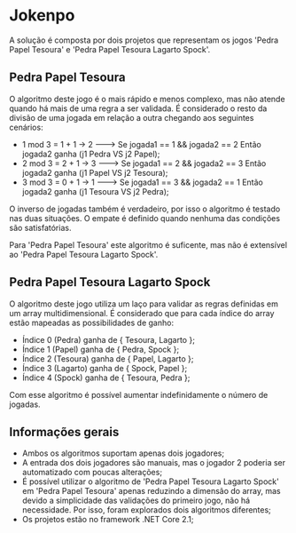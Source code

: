 # Jokenpo

A solução é composta por dois projetos que representam os jogos 'Pedra Papel Tesoura' e 'Pedra Papel Tesoura Lagarto Spock'.

## Pedra Papel Tesoura

O algoritmo deste jogo é o mais rápido e menos complexo, mas não atende quando há mais de uma regra a ser validada. É considerado o resto da divisão de uma jogada em relação a outra chegando aos seguintes cenários:

* 1 mod 3 = 1 + 1 -> 2 ---> Se jogada1 == 1 && jogada2 == 2 Então jogada2 ganha (j1 Pedra VS j2 Papel);
* 2 mod 3 = 2 + 1 -> 3 ---> Se jogada1 == 2 && jogada2 == 3 Então jogada2 ganha (j1 Papel VS j2 Tesoura);
* 3 mod 3 = 0 + 1 -> 1 ---> Se jogada1 == 3 && jogada2 == 1 Então jogada2 ganha (j1 Tesoura VS j2 Pedra);

O inverso de jogadas também é verdadeiro, por isso o algoritmo é testado nas duas situações. O empate é definido quando nenhuma das condições são satisfatórias.

Para 'Pedra Papel Tesoura' este algoritmo é suficente, mas não é extensível ao 'Pedra Papel Tesoura Lagarto Spock'.

## Pedra Papel Tesoura Lagarto Spock

O algoritmo deste jogo utiliza um laço para validar as regras definidas em um array multidimensional. É considerado que para cada índice do array estão mapeadas as possibilidades de ganho:

* Índice 0 (Pedra) ganha de { Tesoura, Lagarto };
* Índice 1 (Papel) ganha de { Pedra, Spock };
* Índice 2 (Tesoura) ganha de { Papel, Lagarto };
* Índice 3 (Lagarto) ganha de { Spock, Papel };
* Índice 4 (Spock) ganha de { Tesoura, Pedra };

Com esse algoritmo é possível aumentar indefinidamente o número de jogadas.

## Informações gerais
* Ambos os algoritmos suportam apenas dois jogadores;
* A entrada dos dois jogadores são manuais, mas o jogador 2 poderia ser automatizado com poucas alterações;
* É possível utilizar o algoritmo de 'Pedra Papel Tesoura Lagarto Spock' em 'Pedra Papel Tesoura' apenas reduzindo a dimensão do array, mas devido a simplicidade das validações do primeiro jogo, não há necessidade. Por isso, foram explorados dois algoritmos diferentes;
* Os projetos estão no framework .NET Core 2.1;
